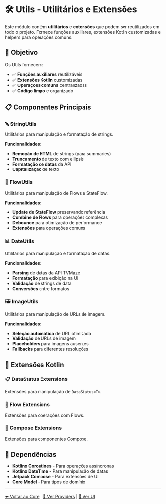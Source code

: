 # 🛠️ Utils - Utilitários e Extensões

Este módulo contém **utilitários** e **extensões** que podem ser reutilizados em todo o projeto. Fornece funções auxiliares, extensões Kotlin customizadas e helpers para operações comuns.

## 🎯 Objetivo

Os Utils fornecem:
- ✅ **Funções auxiliares** reutilizáveis
- ✅ **Extensões Kotlin** customizadas
- ✅ **Operações comuns** centralizadas
- ✅ **Código limpo** e organizado

## 📋 Componentes Principais

### 🔤 **StringUtils**
Utilitários para manipulação e formatação de strings.

**Funcionalidades:**
- **Remoção de HTML** de strings (para summaries)
- **Truncamento** de texto com ellipsis
- **Formatação de datas** da API
- **Capitalização** de texto

### 🔄 **FlowUtils**
Utilitários para manipulação de Flows e StateFlow.

**Funcionalidades:**
- **Update de StateFlow** preservando referência
- **Combine de Flows** para operações complexas
- **Debounce** para otimização de performance
- **Extensões** para operações comuns

### 📊 **DateUtils**
Utilitários para manipulação e formatação de datas.

**Funcionalidades:**
- **Parsing** de datas da API TVMaze
- **Formatação** para exibição na UI
- **Validação** de strings de data
- **Conversões** entre formatos

### 🖼️ **ImageUtils**
Utilitários para manipulação de URLs de imagem.

**Funcionalidades:**
- **Seleção automática** de URL otimizada
- **Validação** de URLs de imagem
- **Placeholders** para imagens ausentes
- **Fallbacks** para diferentes resoluções

## 🔧 Extensões Kotlin

### 📋 **DataStatus Extensions**
Extensões para manipulação de `DataStatus<T>`.

### 🔄 **Flow Extensions**
Extensões para operações com Flows.

### 📱 **Compose Extensions**
Extensões para componentes Compose.

## 🔗 Dependências

- **Kotlinx Coroutines** - Para operações assíncronas
- **Kotlinx DateTime** - Para manipulação de datas
- **Jetpack Compose** - Para extensões de UI
- **Core Model** - Para tipos de domínio

---

[⬅️ Voltar ao Core](../README.md) | [🔧 Ver Providers](../provider/README.md) | [🎨 Ver UI](../../ui/README.md)
